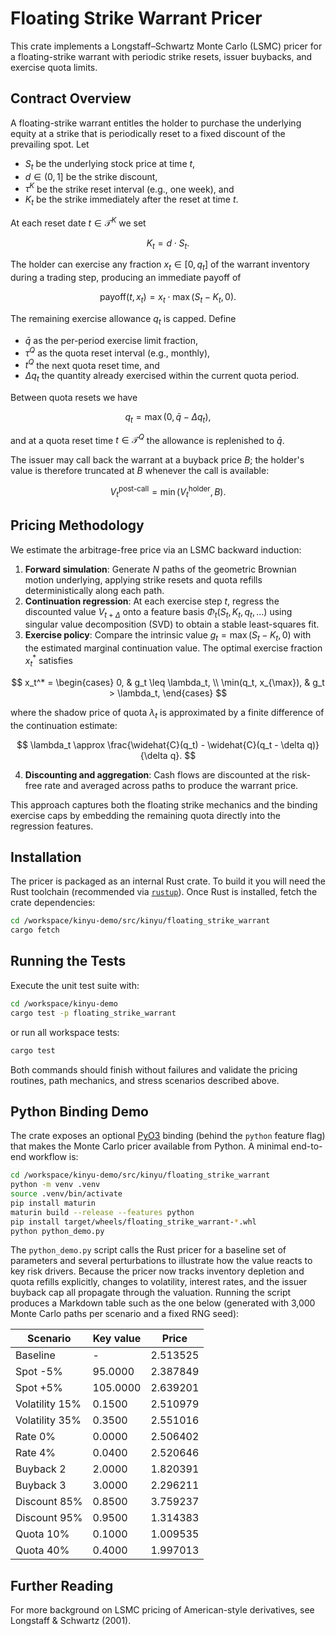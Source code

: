 # Floating Strike Warrant Pricer

This crate implements a Longstaff–Schwartz Monte Carlo (LSMC) pricer for a floating-strike warrant with periodic strike resets, issuer buybacks, and exercise quota limits.

## Contract Overview

A floating-strike warrant entitles the holder to purchase the underlying equity at a strike that is periodically reset to a fixed discount of the prevailing spot. Let

- $S_t$ be the underlying stock price at time $t$,
- $d \in (0,1]$ be the strike discount,
- $\tau^K$ be the strike reset interval (e.g., one week), and
- $K_t$ be the strike immediately after the reset at time $t$.

At each reset date $t \in \mathcal{T}^K$ we set

$$
K_t = d \cdot S_t.
$$

The holder can exercise any fraction $x_t \in [0, q_t]$ of the warrant inventory during a trading step, producing an immediate payoff of

$$
\text{payoff}(t, x_t) = x_t \cdot \max(S_t - K_t, 0).
$$

The remaining exercise allowance $q_t$ is capped. Define

- $\bar{q}$ as the per-period exercise limit fraction,
- $\tau^Q$ as the quota reset interval (e.g., monthly),
- $t^Q$ the next quota reset time, and
- $\Delta q_t$ the quantity already exercised within the current quota period.

Between quota resets we have

$$
q_t = \max\bigl(0, \bar{q} - \Delta q_t\bigr),
$$

and at a quota reset time $t \in \mathcal{T}^Q$ the allowance is replenished to $\bar{q}$.

The issuer may call back the warrant at a buyback price $B$; the holder's value is therefore truncated at $B$ whenever the call is available:

$$
V_t^{\text{post-call}} = \min\left(V_t^{\text{holder}}, B\right).
$$

## Pricing Methodology

We estimate the arbitrage-free price via an LSMC backward induction:

1. **Forward simulation**: Generate $N$ paths of the geometric Brownian motion underlying, applying strike resets and quota refills deterministically along each path.
2. **Continuation regression**: At each exercise step $t$, regress the discounted value $V_{t+\Delta}$ onto a feature basis $\Phi_t(S_t, K_t, q_t, \ldots)$ using singular value decomposition (SVD) to obtain a stable least-squares fit.
3. **Exercise policy**: Compare the intrinsic value $g_t = \max(S_t - K_t, 0)$ with the estimated marginal continuation value. The optimal exercise fraction $x_t^*$ satisfies

$$
x_t^* =
\begin{cases}
0, & g_t \leq \lambda_t, \\
\min(q_t, x_{\max}), & g_t > \lambda_t,
\end{cases}
$$

   where the shadow price of quota $\lambda_t$ is approximated by a finite difference of the continuation estimate:

$$
\lambda_t \approx \frac{\widehat{C}(q_t) - \widehat{C}(q_t - \delta q)}{\delta q}.
$$

4. **Discounting and aggregation**: Cash flows are discounted at the risk-free rate and averaged across paths to produce the warrant price.

This approach captures both the floating strike mechanics and the binding exercise caps by embedding the remaining quota directly into the regression features.

## Installation

The pricer is packaged as an internal Rust crate. To build it you will need the Rust toolchain (recommended via [`rustup`](https://rustup.rs/)). Once Rust is installed, fetch the crate dependencies:

```bash
cd /workspace/kinyu-demo/src/kinyu/floating_strike_warrant
cargo fetch
```

## Running the Tests

Execute the unit test suite with:

```bash
cd /workspace/kinyu-demo
cargo test -p floating_strike_warrant
```

or run all workspace tests:

```bash
cargo test
```

Both commands should finish without failures and validate the pricing routines, path mechanics, and stress scenarios described above.

## Python Binding Demo

The crate exposes an optional [PyO3](https://pyo3.rs/) binding (behind the `python` feature flag) that makes the Monte Carlo pricer available from Python. A minimal end-to-end workflow is:

```bash
cd /workspace/kinyu-demo/src/kinyu/floating_strike_warrant
python -m venv .venv
source .venv/bin/activate
pip install maturin
maturin build --release --features python
pip install target/wheels/floating_strike_warrant-*.whl
python python_demo.py
```

The `python_demo.py` script calls the Rust pricer for a baseline set of parameters and several perturbations to illustrate how the value reacts to key risk drivers. Because the pricer now tracks inventory depletion and quota refills explicitly, changes to volatility, interest rates, and the issuer buyback cap all propagate through the valuation. Running the script produces a Markdown table such as the one below (generated with 3,000 Monte Carlo paths per scenario and a fixed RNG seed):

| Scenario | Key value | Price |
| --- | --- | --- |
| Baseline | - | 2.513525 |
| Spot -5% | 95.0000 | 2.387849 |
| Spot +5% | 105.0000 | 2.639201 |
| Volatility 15% | 0.1500 | 2.510979 |
| Volatility 35% | 0.3500 | 2.551016 |
| Rate 0% | 0.0000 | 2.506402 |
| Rate 4% | 0.0400 | 2.520646 |
| Buyback 2 | 2.0000 | 1.820391 |
| Buyback 3 | 3.0000 | 2.296211 |
| Discount 85% | 0.8500 | 3.759237 |
| Discount 95% | 0.9500 | 1.314383 |
| Quota 10% | 0.1000 | 1.009535 |
| Quota 40% | 0.4000 | 1.997013 |

## Further Reading

For more background on LSMC pricing of American-style derivatives, see Longstaff & Schwartz (2001).

